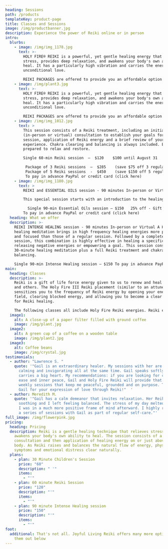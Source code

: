 ```yaml
---
heading: Sessions
path: /products
templateKey: product-page
title: Classes and Sessions
image: /img/productbanner.jpg
description: Experience the power of Reiki online or in person
intro:
  blurbs:
    - image: /img/img_1178.jpg
      text: >-
        HOLY FIRE® REIKI is a powerful, yet gentle healing energy that relieves
        stress, provides deep relaxation, and awakens your body's own ability to
        heal. It has a particularly high vibration and carries the energy of
        unconditional love.

        REIKI PACKAGES are offered to provide you an affordable option to experience the cumulative, long-term benefits of Reiki. When experienced in a series, Reiki treatments are even more effective in promoting healing from the effects of stress, trauma, illness, surgery or chemotherapy.
    - image: /img/plant3.jpg
      text: >-
        HOLY FIRE® REIKI is a powerful, yet gentle healing energy that relieves
        stress, provides deep relaxation, and awakens your body's own ability to
        heal. It has a particularly high vibration and carries the energy of
        unconditional love.

        REIKI PACKAGES are offered to provide you an affordable option to experience the cumulative, long-term benefits of Reiki. When experienced in a series, Reiki treatments are even more effective in promoting healing from the effects of stress, trauma, illness, surgery or chemotherapy.
    - image: /img/img_1012.jpg
      text: >
        This session consists of a Reiki treatment, including an initial
        (in-person or virtual) consultation to establish your goals for the
        session, application of Reiki energy and a brief review of your
        experience. Chakra clearing and balancing is always included. Be
        prepared to relax and restore.

        Single 60-min Reiki session  –  $120    $100 until August 31

         Package of 3 Reiki sessions  –  $285    (save $75 off 3 regular sessions)
         Package of 5 Reiki sessions  -  $450    (save $150 off 5 regular sessions) 
         To pay in advance PayPal or credit card (click here)  
    - image: /img/img_1180.jpg
      text: >
        REIKI and ESSENTIAL OILS session - 90 minutes In-person or Virtual  

        This special session starts with an introduction to the healing benefits of essential oils. This is followed by a complete Reiki session, and includes a FREE bottle of oil (from a special selection of dōTERRA oils) to take with you. Whether your goal is relaxation, pain relief, improved sleep, or increased joy... there's an oil for that.

          Single 90-min Essential Oils session – $150   25% off - Gift Certificate Special $112 - until August 31
        To pay in advance PayPal or credit card (click here)  
  heading: What we offer
  description: >-
    REIKI INTENSE HEALING session - 90 minutes In-person or Virtual A Holy Fire
    healing meditation brings in high frequency healing energies more powerful
    and focused than those of a regular session. Followed by a complete Reiki
    session, this combination is highly effective in healing a specific issue,
    releasing negative energies or empowering a goal. This session consists of a
    30-minute healing meditation plus a full Reiki treatment and chakra
    balancing.

    Single 90-min Intense Healing session – $150 To pay in advance PayPal or credit card (click here)
main:
  heading: Classes
  description: >-
    Reiki is a gift of life force energy given to us to renew and heal ourselves
    and others. The Holy Fire III Reiki placement (similar to an attunement)
    sensitizes you to the frequency of Reiki energy by opening your energy
    field, clearing blocked energy, and allowing you to become a clear channel
    for Reiki healing.

    The following classes all include Holy Fire Reiki energies. Reiki energy is constantly evolving and Holy Fire III is one of the most recent forms. It is both powerful and gentle. It is noticeably refined and provides          purification, healing, and guidance. It carries a very high vibration, which improves your connection to universal energy and unconditional love.
  image1:
    alt: A close-up of a paper filter filled with ground coffee
    image: /img/plant.jpg
  image2:
    alt: A green cup of a coffee on a wooden table
    image: /img/plant2.jpg
  image3:
    alt: Coffee beans
    image: /img/crystal.jpg
testimonials:
  - author: "Lawrence S. "
    quote: '"Gail is an extraordinary healer. My sessions with her are profoundly
      calming and invigorating all at the same time. Gail speaks softly yet
      carries a big heart. My recommendations: if you are looking for calmness,
      ease and inner peace, Gail and Holy Fire Reiki will provide that. I have
      weekly sessions that keep me peaceful, grounded and on purpose. Thank you
      Gail for your expression of love through Reiki!"  '
  - author: Meredith M.
    quote: '"Gail has a calm demeanor that invites relaxation. Her Reiki session was
      soothing and I left feeling balanced. The stress of my day melted away and
      I was in a much more positive frame of mind afterward. I highly recommend
      a series of sessions with Gail as part of regular self-care."'
full_image: /img/flowerpink.jpg
pricing:
  heading: Pricing
  description: Reiki is a gentle healing technique that relieves stress and
    awakens your body's own ability to heal. The session consists of a brief
    consultation and then application of healing energy on or just above the
    body. As Reiki raises and balances the natural flow of energy, physical
    symptoms and emotional distress clear naturally.
  plans:
    - plan: 30 Minute Children's Session
      price: "60"
      description: " '"
      items:
        - "'"
    - plan: 60 minute Reiki Session
      price: "120"
      description: "'"
      items:
        - "'"
    - plan: 90 minute Intense Healing session
      price: "150"
      description: "'"
      items:
        - "'"
foot:
  additional: That's not all. Joyful Living Reiki offers many more options. Check
    them out below
---
```

